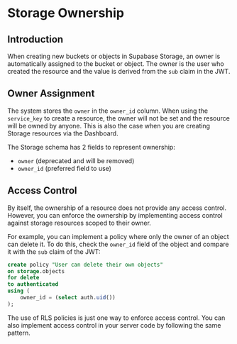 # Storage Ownership

## Introduction

When creating new buckets or objects in Supabase Storage, an owner is automatically assigned to the bucket or object. The owner is the user who created the resource and the value is derived from the `sub` claim in the JWT.

## Owner Assignment

The system stores the `owner` in the `owner_id` column. When using the `service_key` to create a resource, the owner will not be set and the resource will be owned by anyone. This is also the case when you are creating Storage resources via the Dashboard.

The Storage schema has 2 fields to represent ownership:
- `owner` (deprecated and will be removed)
- `owner_id` (preferred field to use)

## Access Control

By itself, the ownership of a resource does not provide any access control. However, you can enforce the ownership by implementing access control against storage resources scoped to their owner.

For example, you can implement a policy where only the owner of an object can delete it. To do this, check the `owner_id` field of the object and compare it with the `sub` claim of the JWT:

```sql
create policy "User can delete their own objects"
on storage.objects
for delete
to authenticated
using (
    owner_id = (select auth.uid())
);
```

The use of RLS policies is just one way to enforce access control. You can also implement access control in your server code by following the same pattern.
